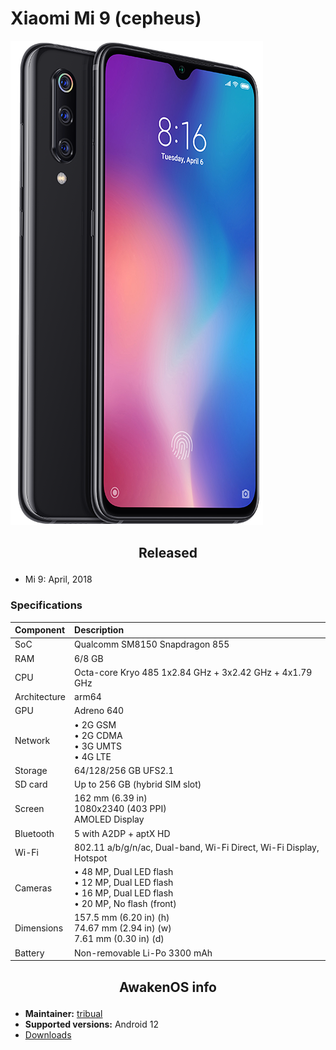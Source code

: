 # Xiaomi Mi 9 (cepheus)

![cepheus](/images/cepheus.png)

## <p align="center"> Released </p>
- Mi 9: April, 2018

### Specifications
**Component**	| **Description**
:---------------|:---------------
SoC		| Qualcomm SM8150 Snapdragon 855
RAM		| 6/8 GB
CPU		| Octa-core Kryo 485 1x2.84 GHz + 3x2.42 GHz + 4x1.79 GHz
Architecture	| arm64
GPU		| Adreno 640
Network		| • 2G GSM <br /> • 2G CDMA <br /> • 3G UMTS <br /> • 4G LTE
Storage		| 64/128/256 GB UFS2.1
SD card		| Up to 256 GB (hybrid SIM slot)
Screen		| 162 mm (6.39 in) <br /> 1080x2340 (403 PPI) <br /> AMOLED Display
Bluetooth	| 5 with A2DP + aptX HD
Wi-Fi		| 802.11 a/b/g/n/ac, Dual-band, Wi-Fi Direct, Wi-Fi Display, Hotspot
Cameras		| • 48 MP, Dual LED flash <br /> • 12 MP, Dual LED flash <br /> • 16 MP, Dual LED flash <br /> • 20 MP, No flash (front)
Dimensions	| 157.5 mm (6.20 in) (h) <br /> 74.67 mm (2.94 in) (w) <br /> 7.61 mm (0.30 in) (d)
Battery		| Non-removable Li-Po 3300 mAh

## <p align="center"> AwakenOS info </p>
* **Maintainer:**	  [tribual](https://github.com/tribual)
* **Supported versions:** Android 12
* [Downloads](https://sourceforge.net/projects/project-awaken/files/cepheus/)
